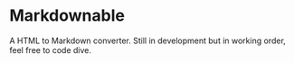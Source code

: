 # Markdownable

A HTML to Markdown converter. Still in development but in working order, feel free to code dive.
